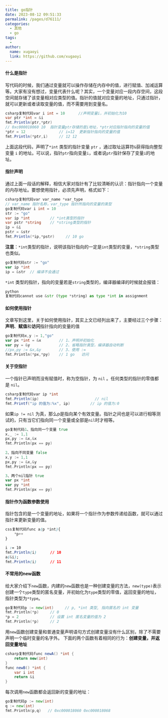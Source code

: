 ```yaml
---
title: go指针
date: 2023-08-12 09:51:33
permalink: /pages/d76111/
categories:
  - 其他
  - go
tags:
  - 
author: 
  name: xugaoyi
  link: https://github.com/xugaoyi
---
```

#### 什么是指针

写代码的时候，我们通过变量就可以操作存储在内存中的值，进行赋值、加减运算等。大家有没有想过，变量代表什么呢？其实，一个变量对应一段内存空间，这段空间就存储了该变量相对应类型的值。指针的值就对应变量的地址，只通过指针，就可以更新或者读取变量的值，而不需要用到变量名。

```csharp
csharp复制代码var i int = 10      //声明变量i，并初始化为10
var ptr *int = &i 
fmt.Println(ptr,*ptr)
// 0xc000018060 10  指针变量ptr存储的是i地址，*ptr对应指针指向的变量的值
*ptr = 12  				// i=12  更新指针指向的变量的值
fmt.Println(*ptr,i)		// 12 12
```

上面这段代码，声明了`*int` 类型的指针变量 `ptr` ，通过取址运算符`&`获得指向整型变量 `i` 的地址。可以说，指针`ptr`指向变量`i`，或者说`ptr`指针保存了变量`i`的地址。

#### 指针声明

通过上面一段话的解释，相信大家对指针有了比较清晰的认识：指针指向一个变量的内存地址。要想使用指针，必须先声明，格式如下：

```csharp
csharp复制代码var var_name *var_type
// var_name 指针名称，var_type 指针所指向的变量的类型
go复制代码var i int = 10
str := "go"
var ip *int         // *int类型的指针
var pstr *string    // *string类型的指针
ip = &i
pstr = &str
fmt.Println(*ip,*pstr)     // 10 go
```

**注意**：`*int`类型的指针，说明该指针指向的一定是`int`类型的变量，`*string`类型也类似。

```go
go复制代码str := "go"
var ip *int
ip = &str  // 编译不会通过
```

`*int` 类型的指针，指向的变量若是`string`类型的，编译器编译的时候就会报错：

```python
python
复制代码cannot use &str (type *string) as type *int in assignment
```

#### 如何使用指针

文章写到这里，关于如何使用指针，其实上文已经列出来了，主要经过三个步骤：**声明**、**赋值**和**访问**指针指向的变量的值

```go
go复制代码x,y := 1,"go"
var px *int = &x    	// 1、声明并初始化
var py = &y				// 2、省略指针类型，编译器自动判断
//px,py := &x,&y		// 3、使用 :=
fmt.Println(*px,*py) 	// 1 go   访问
```

#### 关于空指针

一个指针已声明而没有赋值时，称为空指针，为 `nil` 。任何类型的指针的零值都是 `nil`。

```csharp
csharp复制代码var ip *int
fmt.Println(ip)							// nil
fmt.Printf("ip 的值为:%x", ip)			// ip 的值为:0
```

如果`ip != nil` 为真，那么p是指向某个有效变量。指针之间也是可以进行相等测试的，只有当它们指向同一个变量或全部是`nil`时才相等。

```go
go复制代码1、指向同一个变量 true
x,_ := 1,1
px,py := &x,&x
fmt.Println(px == py) 
 
2、指向不同变量 false
x,y := 1,1
px,py := &x,&y
fmt.Println(px == py)

3、两个nil指针 true
var px *int
var py *int
fmt.Println(px == py)
```

#### 指针作为函数参数使用

指针包含的是一个变量的地址，如果将一个指针作为参数传递给函数，就可以通过指针来更新变量的值。

```css
css复制代码func a(p *int){
	*p++
}

i := 10
fmt.Println(i)      // 10
a(&i);
fmt.Println(i)		// 11
```

#### 不常用的new函数

给大家介绍下`new`函数，内建的`new`函数也是一种创建变量的方法，`new(type)`表示创建一个`type`类型的匿名变量，并初始化为`type`类型的零值，返回变量的地址，指针类型为`*type`。

```go
go复制代码p := new(int)   	// p, *int 类型, 指向匿名的 int 变量
fmt.Println(*p) 	// 0
*p = 2          	// 设置 int 匿名变量的值为 2
fmt.Println(*p) 	// 2
```

用`new`函数创建变量和普通变量声明语句方式创建变量没有什么区别，除了不需要声明一个临时变量的名字外。 下面的两个函数有着相同的行为：**创建变量，并返回变量地址**

```csharp
csharp复制代码func newA() *int {
    return new(int)
}
func newB() *int {
    var i int
    return &i
}
```

每次调用`new`函数都会返回新的变量的地址：

```go
go复制代码p := new(int)
q := new(int)
fmt.Println(p,q)   // 0xc000018060 0xc000018068
```